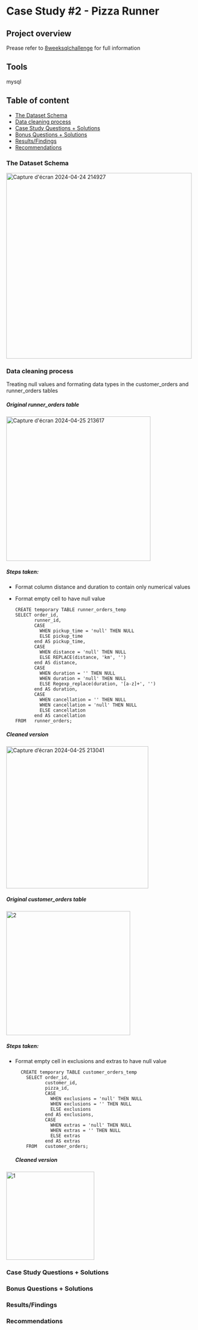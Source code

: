 # Case Study #2 - Pizza Runner

## Project overview
Prease refer to [8weeksqlchallenge](https://8weeksqlchallenge.com/case-study-2/) for full information 

## Tools
mysql

## Table of content
- [The Dataset Schema](#schema)
- [Data cleaning process](https://github.com/neecao/master/new/master/SQL_8weeksqlchallenge#data-cleaning-process)
- [Case Study Questions + Solutions](#question)
- [Bonus Questions + Solutions](#bonus)
- [Results/Findings](#result)
- [Recommendations](#recommendations)

<div id='schema'/>
  
### The Dataset Schema

<img width="491" alt="Capture d'écran 2024-04-24 214927" src="https://github.com/neecao/master/assets/85617864/475e24f5-95de-4041-a171-d3acc795741c">

<div id='clean'/>
  
### Data cleaning process
Treating null values and formating data types in the customer_orders and runner_orders tables

##### Original runner_orders table
<img width="382" alt="Capture d'écran 2024-04-25 213617" src="https://github.com/neecao/master/assets/85617864/79c57147-a352-4888-b793-6a528568148b">

##### Steps taken: 
- Format column distance and duration to contain only numerical values
- Format empty cell to have null value

      CREATE temporary TABLE runner_orders_temp
      SELECT order_id,
             runner_id,
             CASE
               WHEN pickup_time = 'null' THEN NULL
               ELSE pickup_time
             end AS pickup_time,
             CASE
               WHEN distance = 'null' THEN NULL
               ELSE REPLACE(distance, 'km', '')
             end AS distance,
             CASE
               WHEN duration = '' THEN NULL
               WHEN duration = 'null' THEN NULL
               ELSE Regexp_replace(duration, '[a-z]+', '')
             end AS duration,
             CASE
               WHEN cancellation = '' THEN NULL
               WHEN cancellation = 'null' THEN NULL
               ELSE cancellation
             end AS cancellation
      FROM   runner_orders;  
##### Cleaned version
<img width="376" alt="Capture d’écran 2024-04-25 213041" src="https://github.com/neecao/master/assets/85617864/e92814c2-3e71-4c5b-aa2d-d0f1abab317b">

##### Original customer_orders table
<img width="328" alt="2" src="https://github.com/neecao/master/assets/85617864/73530827-5863-45bf-ae27-98cabd5889e4">

##### Steps taken: 
- Format empty cell in exclusions and extras to have null value

        CREATE temporary TABLE customer_orders_temp
          SELECT order_id,
                 customer_id,
                 pizza_id,
                 CASE
                   WHEN exclusions = 'null' THEN NULL
                   WHEN exclusions = '' THEN NULL
                   ELSE exclusions
                 end AS exclusions,
                 CASE
                   WHEN extras = 'null' THEN NULL
                   WHEN extras = '' THEN NULL
                   ELSE extras
                 end AS extras
          FROM   customer_orders;
  
  ##### Cleaned version
<img width="233" alt="1" src="https://github.com/neecao/master/assets/85617864/d2bf5185-a05b-430a-9664-ea5130798b0f">

  
<div id='question'/>

### Case Study Questions + Solutions

<div id='bonus'/>

### Bonus Questions + Solutions

<div id='result'/>

### Results/Findings

<div id='recommendations'/>

### Recommendations

